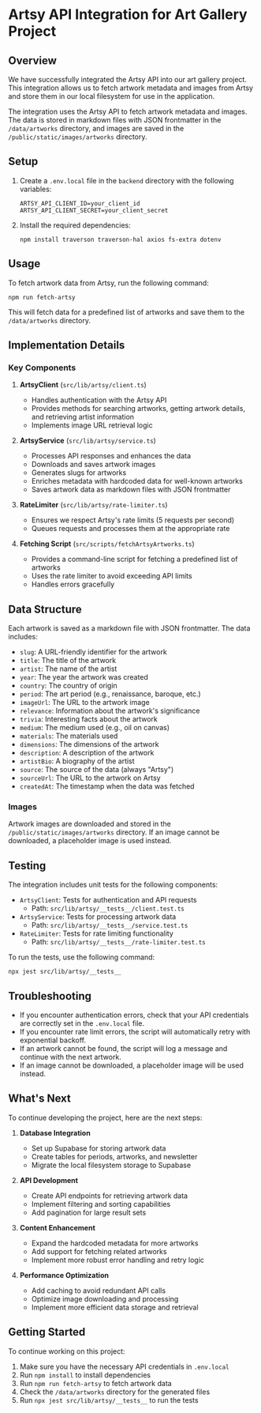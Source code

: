 # Artsy API Integration for Art Gallery Project

## Overview

We have successfully integrated the Artsy API into our art gallery project. This integration allows us to fetch artwork metadata and images from Artsy and store them in our local filesystem for use in the application.

The integration uses the Artsy API to fetch artwork metadata and images. The data is stored in markdown files with JSON frontmatter in the `/data/artworks` directory, and images are saved in the `/public/static/images/artworks` directory.

## Setup

1. Create a `.env.local` file in the `backend` directory with the following variables:
   ```
   ARTSY_API_CLIENT_ID=your_client_id
   ARTSY_API_CLIENT_SECRET=your_client_secret
   ```

2. Install the required dependencies:
   ```
   npm install traverson traverson-hal axios fs-extra dotenv
   ```

## Usage

To fetch artwork data from Artsy, run the following command:

```
npm run fetch-artsy
```

This will fetch data for a predefined list of artworks and save them to the `/data/artworks` directory.

## Implementation Details

### Key Components

1. **ArtsyClient** (`src/lib/artsy/client.ts`)
   - Handles authentication with the Artsy API
   - Provides methods for searching artworks, getting artwork details, and retrieving artist information
   - Implements image URL retrieval logic

2. **ArtsyService** (`src/lib/artsy/service.ts`)
   - Processes API responses and enhances the data
   - Downloads and saves artwork images
   - Generates slugs for artworks
   - Enriches metadata with hardcoded data for well-known artworks
   - Saves artwork data as markdown files with JSON frontmatter

3. **RateLimiter** (`src/lib/artsy/rate-limiter.ts`)
   - Ensures we respect Artsy's rate limits (5 requests per second)
   - Queues requests and processes them at the appropriate rate

4. **Fetching Script** (`src/scripts/fetchArtsyArtworks.ts`)
   - Provides a command-line script for fetching a predefined list of artworks
   - Uses the rate limiter to avoid exceeding API limits
   - Handles errors gracefully

## Data Structure

Each artwork is saved as a markdown file with JSON frontmatter. The data includes:

- `slug`: A URL-friendly identifier for the artwork
- `title`: The title of the artwork
- `artist`: The name of the artist
- `year`: The year the artwork was created
- `country`: The country of origin
- `period`: The art period (e.g., renaissance, baroque, etc.)
- `imageUrl`: The URL to the artwork image
- `relevance`: Information about the artwork's significance
- `trivia`: Interesting facts about the artwork
- `medium`: The medium used (e.g., oil on canvas)
- `materials`: The materials used
- `dimensions`: The dimensions of the artwork
- `description`: A description of the artwork
- `artistBio`: A biography of the artist
- `source`: The source of the data (always "Artsy")
- `sourceUrl`: The URL to the artwork on Artsy
- `createdAt`: The timestamp when the data was fetched

### Images

Artwork images are downloaded and stored in the `/public/static/images/artworks` directory. If an image cannot be downloaded, a placeholder image is used instead.

## Testing

The integration includes unit tests for the following components:

- `ArtsyClient`: Tests for authentication and API requests
  - Path: `src/lib/artsy/__tests__/client.test.ts`
- `ArtsyService`: Tests for processing artwork data
  - Path: `src/lib/artsy/__tests__/service.test.ts`
- `RateLimiter`: Tests for rate limiting functionality
  - Path: `src/lib/artsy/__tests__/rate-limiter.test.ts`

To run the tests, use the following command:

```
npx jest src/lib/artsy/__tests__
```

## Troubleshooting

- If you encounter authentication errors, check that your API credentials are correctly set in the `.env.local` file.
- If you encounter rate limit errors, the script will automatically retry with exponential backoff.
- If an artwork cannot be found, the script will log a message and continue with the next artwork.
- If an image cannot be downloaded, a placeholder image will be used instead.

## What's Next

To continue developing the project, here are the next steps:

1. **Database Integration**
   - Set up Supabase for storing artwork data
   - Create tables for periods, artworks, and newsletter
   - Migrate the local filesystem storage to Supabase

2. **API Development**
   - Create API endpoints for retrieving artwork data
   - Implement filtering and sorting capabilities
   - Add pagination for large result sets

3. **Content Enhancement**
   - Expand the hardcoded metadata for more artworks
   - Add support for fetching related artworks
   - Implement more robust error handling and retry logic

4. **Performance Optimization**
   - Add caching to avoid redundant API calls
   - Optimize image downloading and processing
   - Implement more efficient data storage and retrieval

## Getting Started

To continue working on this project:

1. Make sure you have the necessary API credentials in `.env.local`
2. Run `npm install` to install dependencies
3. Run `npm run fetch-artsy` to fetch artwork data
4. Check the `/data/artworks` directory for the generated files
5. Run `npx jest src/lib/artsy/__tests__` to run the tests
